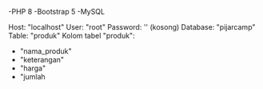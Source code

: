 -PHP 8
-Bootstrap 5
-MySQL

Host: "localhost"
User: "root"
Password: '' (kosong)
Database: "pijarcamp"
Table: "produk"
Kolom tabel "produk":
- "nama_produk"
- "keterangan"
- "harga"
- "jumlah
